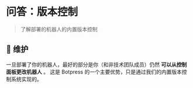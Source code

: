 # 问答：版本控制

> 了解部署的机器人的内置版本控制

##  🔧 维护

一旦部署了你的机器人，最好的部分是你（和非技术团队成员）仍然 **可以从控制面板更改机器人** 。 这是 Botpress 的一个主要优势，只是通过我们的内置版本控制系统实现的。